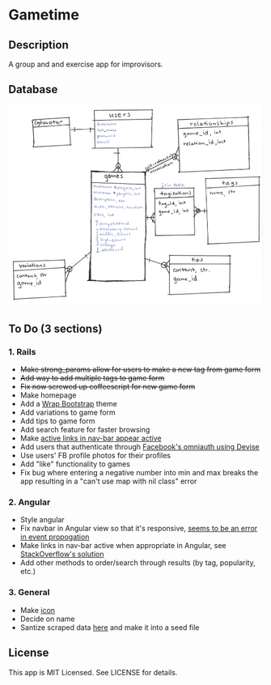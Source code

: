 # Gametime

## Description

A group and and exercise app for improvisors.

## Database

![Picture of database schema](https://raw.githubusercontent.com/kthffmn/gametime/master/public/img/database_schema.png)

## To Do (3 sections)

### 1. Rails
* ~~Make strong_params allow for users to make a new tag from game form~~
* ~~Add way to add multiple tags to game form~~
* ~~Fix now screwed up coffeescript for new game form~~
* Make homepage
* Add a [Wrap Bootstrap](https://wrapbootstrap.com/themes) theme
* Add variations to game form
* Add tips to game form
* Add search feature for faster browsing
* Make [active links in nav-bar appear active](http://stackoverflow.com/questions/9862524/twitter-bootstrap-pills-with-rails-3-2-2)
* Add users that authenticate through [Facebook's omniauth using Devise](http://railscasts.com/episodes/235-devise-and-omniauth-revised)
* Use users' FB profile photos for their profiles
* Add "like" functionality to games
* Fix bug where entering a negative number into min and max breaks the app resulting in a "can't use map with nil class" error

### 2. Angular
* Style angular
* Fix navbar in Angular view so that it's responsive, [seems to be an error in event propogation](https://github.com/angular/angular.js/issues/1674)
* Make links in nav-bar active when appropriate in Angular, see [StackOverflow's solution](http://stackoverflow.com/questions/16199418/how-do-i-implement-the-bootstrap-navbar-active-class-with-angular-js)
* Add other methods to order/search through results (by tag, popularity, etc.)

### 3. General
* Make [icon](http://designexemplars.files.wordpress.com/2011/06/thonet-bentwood-chair.jpg)
* Decide on name
* Santize scraped data [here](https://github.com/kthffmn/sanitization_practice) and make it into a seed file

## License

This app is MIT Licensed. See LICENSE for details.
